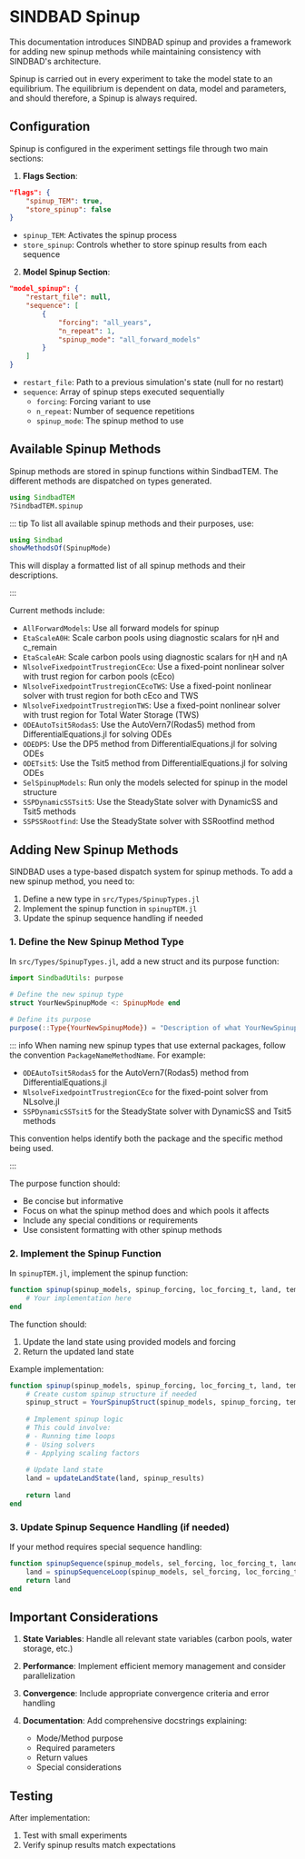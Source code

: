# SINDBAD Spinup
This documentation introduces SINDBAD spinup and provides a framework for adding new spinup methods while maintaining consistency with SINDBAD's architecture.

Spinup is carried out in every experiment to take the model state to an equilibrium. The equilibrium is dependent on data, model and parameters, and should therefore, a Spinup is always required.

## Configuration

Spinup is configured in the experiment settings file through two main sections:

1. **Flags Section**:
```json
"flags": {
    "spinup_TEM": true,
    "store_spinup": false
}
```
- `spinup_TEM`: Activates the spinup process
- `store_spinup`: Controls whether to store spinup results from each sequence

2. **Model Spinup Section**:
```json
"model_spinup": {
    "restart_file": null,
    "sequence": [
        {
            "forcing": "all_years",
            "n_repeat": 1,
            "spinup_mode": "all_forward_models"
        }
    ]
}
```
- `restart_file`: Path to a previous simulation's state (null for no restart)
- `sequence`: Array of spinup steps executed sequentially
  - `forcing`: Forcing variant to use
  - `n_repeat`: Number of sequence repetitions
  - `spinup_mode`: The spinup method to use

## Available Spinup Methods

Spinup methods are stored in spinup functions within SindbadTEM. The different methods are dispatched on types generated. 

```julia
using SindbadTEM
?SindbadTEM.spinup
```

::: tip
To list all available spinup methods and their purposes, use:
```julia
using Sindbad
showMethodsOf(SpinupMode)
```
This will display a formatted list of all spinup methods and their descriptions.

:::

Current methods include:
- `AllForwardModels`: Use all forward models for spinup
- `EtaScaleA0H`: Scale carbon pools using diagnostic scalars for ηH and c_remain
- `EtaScaleAH`: Scale carbon pools using diagnostic scalars for ηH and ηA
- `NlsolveFixedpointTrustregionCEco`: Use a fixed-point nonlinear solver with trust region for carbon pools (cEco)
- `NlsolveFixedpointTrustregionCEcoTWS`: Use a fixed-point nonlinear solver with trust region for both cEco and TWS
- `NlsolveFixedpointTrustregionTWS`: Use a fixed-point nonlinear solver with trust region for Total Water Storage (TWS)
- `ODEAutoTsit5Rodas5`: Use the AutoVern7(Rodas5) method from DifferentialEquations.jl for solving ODEs
- `ODEDP5`: Use the DP5 method from DifferentialEquations.jl for solving ODEs
- `ODETsit5`: Use the Tsit5 method from DifferentialEquations.jl for solving ODEs
- `SelSpinupModels`: Run only the models selected for spinup in the model structure
- `SSPDynamicSSTsit5`: Use the SteadyState solver with DynamicSS and Tsit5 methods
- `SSPSSRootfind`: Use the SteadyState solver with SSRootfind method

## Adding New Spinup Methods

SINDBAD uses a type-based dispatch system for spinup methods. To add a new spinup method, you need to:

1. Define a new type in `src/Types/SpinupTypes.jl`
2. Implement the spinup function in `spinupTEM.jl`
3. Update the spinup sequence handling if needed

### 1. Define the New Spinup Method Type

In `src/Types/SpinupTypes.jl`, add a new struct and its purpose function:

```julia
import SindbadUtils: purpose

# Define the new spinup type
struct YourNewSpinupMode <: SpinupMode end

# Define its purpose
purpose(::Type{YourNewSpinupMode}) = "Description of what YourNewSpinupMode does"
```

::: info
When naming new spinup types that use external packages, follow the convention `PackageNameMethodName`. For example:
- `ODEAutoTsit5Rodas5` for the AutoVern7(Rodas5) method from DifferentialEquations.jl
- `NlsolveFixedpointTrustregionCEco` for the fixed-point solver from NLsolve.jl
- `SSPDynamicSSTsit5` for the SteadyState solver with DynamicSS and Tsit5 methods

This convention helps identify both the package and the specific method being used.

:::

The purpose function should:
- Be concise but informative
- Focus on what the spinup method does and which pools it affects
- Include any special conditions or requirements
- Use consistent formatting with other spinup methods

### 2. Implement the Spinup Function

In `spinupTEM.jl`, implement the spinup function:
```julia
function spinup(spinup_models, spinup_forcing, loc_forcing_t, land, tem_info, n_timesteps, ::YourNewSpinupMode)
    # Your implementation here
end
```

The function should:
1. Update the land state using provided models and forcing
2. Return the updated land state

Example implementation:
```julia
function spinup(spinup_models, spinup_forcing, loc_forcing_t, land, tem_info, n_timesteps, ::YourNewSpinupMode)
    # Create custom spinup structure if needed
    spinup_struct = YourSpinupStruct(spinup_models, spinup_forcing, tem_info, land, loc_forcing_t, n_timesteps)
    
    # Implement spinup logic
    # This could involve:
    # - Running time loops
    # - Using solvers
    # - Applying scaling factors
    
    # Update land state
    land = updateLandState(land, spinup_results)
    
    return land
end
```

### 3. Update Spinup Sequence Handling (if needed)

If your method requires special sequence handling:
```julia
function spinupSequence(spinup_models, sel_forcing, loc_forcing_t, land, tem_info, n_timesteps, log_index, n_repeat, ::YourNewSpinupMode)
    land = spinupSequenceLoop(spinup_models, sel_forcing, loc_forcing_t, land, tem_info, n_timesteps, log_index, n_repeat, YourNewSpinupMode())
    return land
end
```

## Important Considerations

1. **State Variables**: Handle all relevant state variables (carbon pools, water storage, etc.)

2. **Performance**: Implement efficient memory management and consider parallelization

3. **Convergence**: Include appropriate convergence criteria and error handling

4. **Documentation**: Add comprehensive docstrings explaining:
   - Mode/Method purpose
   - Required parameters
   - Return values
   - Special considerations

## Testing

After implementation:
1. Test with small experiments
2. Verify spinup results match expectations

